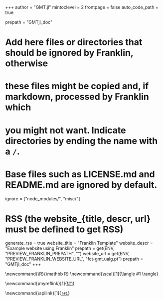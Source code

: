 <!--
Add here global page variables to use throughout your website.
-->
+++
author = "GMT.jl"
mintoclevel = 2
frontpage = false
auto_code_path = true

prepath = "GMTjl_doc"

# Add here files or directories that should be ignored by Franklin, otherwise
# these files might be copied and, if markdown, processed by Franklin which
# you might not want. Indicate directories by ending the name with a `/`.
# Base files such as LICENSE.md and README.md are ignored by default.
ignore = ["node_modules/", "misc/"]

# RSS (the website_{title, descr, url} must be defined to get RSS)
generate_rss = true
website_title = "Franklin Template"
website_descr = "Example website using Franklin"
prepath = get(ENV, "PREVIEW_FRANKLIN_PREPATH", "")
website_url = get(ENV, "PREVIEW_FRANKLIN_WEBSITE_URL", "fct-gmt.ualg.pt")
prepath = "GMTjl_doc"
+++

<!--
Add here global latex commands to use throughout your pages.
-->
\newcommand{\R}{\mathbb R}
\newcommand{\scal}[1]{\langle #1 \rangle}

<!-- myreflink{Basic Tutorial} expands to [Basic Tutorial](link_to_that) -->
\newcommand{\myreflink}[1]{[!#1](\reflink{!#1})}

\newcommand{\apilink}[1]{[`!#1`](/api/#!#1)}
